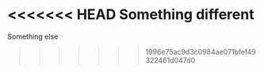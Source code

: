 <<<<<<< HEAD
Something different
=======
Something else
>>>>>>> 1996e75ac9d3c0984ae071bfef49322461d047d0
